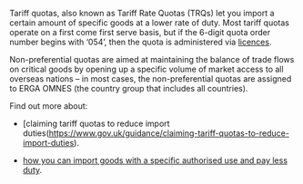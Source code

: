 Tariff quotas, also known as Tariff Rate Quotas (TRQs) let you import a certain amount of specific goods at a lower rate of duty. Most tariff quotas operate on a first come first serve basis, but if the 6-digit quota order number begins with ‘054’, then the quota is administered via [licences](https://www.gov.uk/guidance/licences-for-the-importexport-of-agricultural-products#types-of-import-licence-available).

Non-preferential quotas are aimed at maintaining the balance of trade flows on critical goods by opening up a specific volume of market access to all overseas nations – in most cases, the non-preferential quotas are assigned to ERGA OMNES (the country group that includes all countries).

Find out more about:

- [claiming tariff quotas to reduce import duties(https://www.gov.uk/guidance/claiming-tariff-quotas-to-reduce-import-duties).

- [how you can import goods with a specific authorised use and pay less duty](https://www.gov.uk/guidance/check-if-you-can-pay-less-duty-if-your-goods-are-imported-into-end-use).